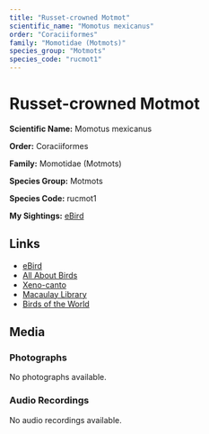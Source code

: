 ```yaml
---
title: "Russet-crowned Motmot"
scientific_name: "Momotus mexicanus"
order: "Coraciiformes"
family: "Momotidae (Motmots)"
species_group: "Motmots"
species_code: "rucmot1"
---
```


# Russet-crowned Motmot

**Scientific Name:** Momotus mexicanus

**Order:** Coraciiformes

**Family:** Momotidae (Motmots)

**Species Group:** Motmots

**Species Code:** rucmot1

**My Sightings:** [eBird](https://ebird.org/lifelist?r=world&time=life&spp=rucmot1)

## Links
* [eBird](https://ebird.org/species/rucmot1) 
* [All About Birds](https://www.allaboutbirds.org/guide/rucmot1) 
* [Xeno-canto](https://www.xeno-canto.org/species/rucmot1) 
* [Macaulay Library](https://search.macaulaylibrary.org/catalog?taxonCode=rucmot1&sort=rating_rank_desc)
* [Birds of the World](https://birdsoftheworld.org/bow/species/rucmot1)

## Media
### Photographs
No photographs available.

### Audio Recordings
No audio recordings available.
